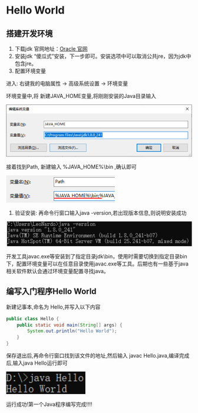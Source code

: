 # Hello World

## 搭建开发环境

1.  下载jdk
    官网地址：[Oracle 官网](http://www.oracle.com)
2.  安装jdk
    “傻瓜式”安装，下一步即可。安装选项中可以取消公共jre，因为jdk中包含jre。
3.  配置环境变量

进入: 右键我的电脑属性 -> 高级系统设置 -> 环境变量 

环境变量中,将 新建JAVA_HOME变量,将刚刚安装的Java目录输入

![image.png](_images/1599067765629-c4584688-90fe-4e9c-917e-1627d064b94c.png)

接着找到Path, 新建输入 %JAVA_HOME%\bin ,确认即可

![image.png](_images/1599067879655-965f27f9-c724-4ee1-83de-41be09901bc9.png)

1.  验证安装: 再命令行窗口输入java -version,若出现版本信息,则说明安装成功

![image.png](_images/1599067961064-29a7e581-949f-4e23-9116-20c49351a227.png)



开发工具javac.exe等安装到了指定目录jdk\bin，使用时需要切换到指定目录bin下，配置环境变量可以在任意目录使用javac.exe等工具。后期也有一些基于java相关软件默认会通过环境变量配置寻找java。



## 编写入门程序Hello World

新建记事本,命名为 Hello,并写入以下内容

```java
public class Hello {
    public static void main(String[] args) {
        System.out.println("Hello World");
    }
}
```

保存退出后,再命令行窗口找到该文件的地址,然后输入 javac Hello.java,编译完成后,输入java Hello运行即可

![image.png](_images/1599068131564-fdcfe68f-2b6e-4dc3-911a-b2e93cbad360.png)

运行成功!第一个Java程序编写完成!!!!
